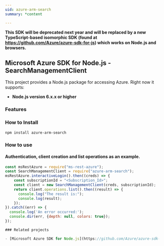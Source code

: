 ```yaml
---
uid: azure-arm-search
summary: *content

---
```

**This SDK will be deprecated next year and will be replaced by a new TypeScript-based isomorphic SDK (found at https://github.com/Azure/azure-sdk-for-js) which works on Node.js and browsers.**
## Microsoft Azure SDK for Node.js - SearchManagementClient
This project provides a Node.js package for accessing Azure. Right now it supports:
- **Node.js version 6.x.x or higher**

### Features


### How to Install

```bash
npm install azure-arm-search
```

### How to use

#### Authentication, client creation and list operations as an example.

```javascript
const msRestAzure = require("ms-rest-azure");
const SearchManagementClient = require("azure-arm-search");
msRestAzure.interactiveLogin().then((creds) => {
    const subscriptionId = "<Subscription_Id>";
    const client = new SearchManagementClient(creds, subscriptionId);
    return client.operations.list().then((result) => {
      console.log("The result is:");
      console.log(result);
    });
}).catch((err) => {
  console.log('An error occurred:');
  console.dir(err, {depth: null, colors: true});
});

### Related projects

- [Microsoft Azure SDK for Node.js](https://github.com/Azure/azure-sdk-for-node)
